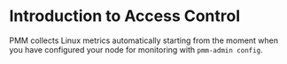 # Introduction to Access Control



PMM collects Linux metrics automatically starting from the moment when you have configured your node for monitoring with `pmm-admin config`.

